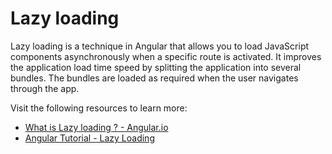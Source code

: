 # Lazy loading

Lazy loading is a technique in Angular that allows you to load JavaScript components asynchronously when a specific route is activated. It improves the application load time speed by splitting the application into several bundles. The bundles are loaded as required when the user navigates through the app.

Visit the following resources to learn more:

- [What is Lazy loading ? - Angular.io ](https://angular.io/guide/lazy-loading-ngmodules)
- [Angular Tutorial - Lazy Loading](https://www.youtube.com/watch?v=JjIQq9lh-Bw)

